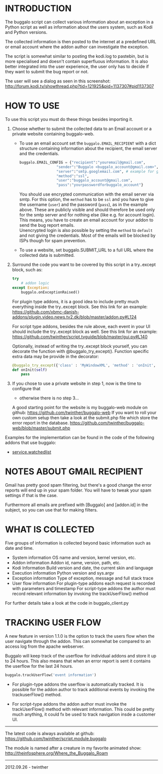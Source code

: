 INTRODUCTION
============
The buggalo script can collect various information about an
exception in a Python script as well as information about the
users system, such as Kodi and Python versions.

The collected information is then posted to the internet at a
predefined URL or email account where the addon author can
investigate the exception.

The script is somewhat similar to posting the kodi.log to pastebin,
but is more specialised and doesn't contain superfluous information.
It is also better integrated into the user experience, the user only
has to decide if they want to submit the bug report or not.

The user will see a dialog as seen in this screenshot:
http://forum.kodi.tv/showthread.php?tid=121925&pid=1137307#pid1137307


HOW TO USE
==========
To use this script you must do these things besides importing it.

1.  Choose whether to submit the collected data to an Email account or
    a private website containing buggalo-web.

    *  To use an email account set the `buggalo.EMAIL_RECIPIENT` with a dict structure containing information about the recipient, the email server and the credentials.
       ```python
       buggalo.EMAIL_CONFIG = {"recipient":"youremail@gmail.com", 
                        "sender":"Buggalo <buggalo_account@gmail.com>", # example
                        "server":"smtp.googlemail.com", # example for gmail
                        "method":"ssl",
                        "user":"buggalo_account@gmail.com",
                        "pass":"yourpasswordforbuggalo_account"}
       ```
       You should use encrypted communication with the email server via smtp. For this option, the `method` has to be `ssl` and you have to give the username (`user`) and the password (`pass`), as in the example above. These are publicly visible and should therefore be used only for the smtp server and for nothing else (like e.g. for account login). This means, you have to create an email account for your addon to send the bug report emails.  
       Unencrypted login is also possible by setting the `method` to `default` and not giving the credentials. Most of the emails will be blocked by ISPs though for spam prevention.

    *  To use a website, set buggalo.SUBMIT_URL to a full URL where the
       collected data is submitted.

2.  Surround the code you want to be covered by this script in a
    try..except block, such as:

    ```python
    try
        # addon logic
    except Exception:
        buggalo.onExceptionRaised()
    ```

    For plugin type addons, it is a good idea to include pretty much
    everything inside the try..except block.
    See this link for an example:
    https://github.com/xbmc-danish-addons/plugin.video.news.tv2.dk/blob/master/addon.py#L124

    For script type addons, besides the rule above, each event in
    your UI should include the try..except block as well.
    See this link for an example:
    https://github.com/twinther/script.tvguide/blob/master/gui.py#L140

    Optionally, instead of writing the try..except block yourself, you
    can decorate the function with @buggalo_try_except(). Function
    specific extra data may be provide in the decorator:

    ```python
    @buggalo_try_except({'class' : 'MyWindowXML', 'method' : 'onInit', 'other_key' : 'other_value'})
    def onInit(self)
        pass
    ```

3.  If you chose to use a private website in step 1, now is the time to configure that
    - otherwise there is no step 3...

    A good starting point for the website is my buggalo-web module on github:
    https://github.com/twinther/buggalo-web
    If you want to roll your own custom setup then take a look at the submit.php
    file which store the error report in the database.
    https://github.com/twinther/buggalo-web/blob/master/submit.php

Examples for the implementation can be found in the code of the following addons that use buggalo:

*  [service.watchedlist](https://github.com/SchapplM/xbmc-addon-service-watchedlist)

NOTES ABOUT GMAIL RECIPIENT
===========================
Gmail has pretty good spam filtering, but there's a good change the error reports
will end up in your spam folder. You will have to tweak your spam settings if that
is the case.

Furthermore all emails are prefixed with [Buggalo] and [addon.id] in the subject,
so you can use that for making filters.


WHAT IS COLLECTED
=================
Five groups of information is collected beyond basic information
such as date and time.

*  System information
   OS name and version, kernel version, etc.
*  Addon information
   Addon id, name, version, path, etc.
*  Kodi Information
   Build version and date, the current skin and language
*  Execution information
   Python version and sys.argv
*  Exception information
   Type of exception, message and full stack trace
*  User flow information
   For plugin-type addons each request is recorded with parameters and timestamp
   For script-type addons the author must record relevant information by invoking
   the trackUserFlow() method

For further details take a look at the code in buggalo_client.py


TRACKING USER FLOW
==================
A new feature in version 1.1.0 is the option to track the users flow when the user navigate through
the addon. This can somewhat be compared to an access log from the apache webserver.

Buggalo will keep track of the userflow for individual addons and store it up to 24 hours.
This also means that when an error report is sent it contains the userflow for the last 24 hours.

```python
buggalo.trackUserFlow('event information')
```

*  For plugin-type addons the userflow is automatically tracked.
   It is possible for the addon author to track additional events by invoking the trackuserFlow() method.

*  For script-type addons the addon author must invoke the trackUserFlow() method with relevant information.
   This could be pretty much anything, it could fx be used to track navigation insde a customer UI.

---------------------------------------------------------------------

The latest code is always available at github:
https://github.com/twinther/script.module.buggalo

The module is named after a creature in my favorite animated show:
http://theinfosphere.org/Where_the_Buggalo_Roam

---------------------------------------------------------------------
2012.09.26 - twinther
